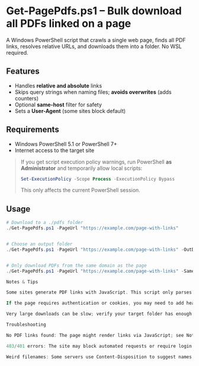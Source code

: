 # Get-PagePdfs.ps1 – Bulk download all PDFs linked on a page


A Windows PowerShell script that crawls a single web page, finds all PDF links, resolves relative URLs, and downloads them into a folder. No WSL required.


## Features
- Handles **relative and absolute** links
- Skips query strings when naming files; **avoids overwrites** (adds counters)
- Optional **same-host** filter for safety
- Sets a **User-Agent** (some sites block default)


## Requirements
- Windows PowerShell 5.1 or PowerShell 7+
- Internet access to the target site


> If you get script execution policy warnings, run PowerShell **as Administrator** and temporarily allow local scripts:
>
> ```powershell
> Set-ExecutionPolicy -Scope Process -ExecutionPolicy Bypass
> ```
>
> This only affects the current PowerShell session.


## Usage


```powershell
# Download to a ./pdfs folder
./Get-PagePdfs.ps1 -PageUrl "https://example.com/page-with-links"


# Choose an output folder
./Get-PagePdfs.ps1 -PageUrl "https://example.com/page-with-links" -OutDir "C:\Users\Kevin\Downloads\PDFs"


# Only download PDFs from the same domain as the page
./Get-PagePdfs.ps1 -PageUrl "https://example.com/page-with-links" -SameHostOnly

Notes & Tips

Some sites generate PDF links with JavaScript. This script only parses the static HTML downloaded by Invoke-WebRequest. If links are injected dynamically, open DevTools → View Source to confirm the PDF URLs exist in the HTML; otherwise consider using a headless browser approach.

If the page requires authentication or cookies, you may need to add headers or a session (e.g., -WebSession).

Very large downloads can be slow; verify your target folder has enough disk space.

Troubleshooting

No PDF links found: The page might render links via JavaScript; see Notes above. Also confirm the page actually contains .pdf hrefs.

403/401 errors: The site may block automated requests or require login. Try running in a browser extension instead, or add appropriate headers/cookies.

Weird filenames: Some servers use Content-Disposition to suggest names; this script derives names from the URL path and de-duplicates. Adjust Get-SafeFileName if needed.
